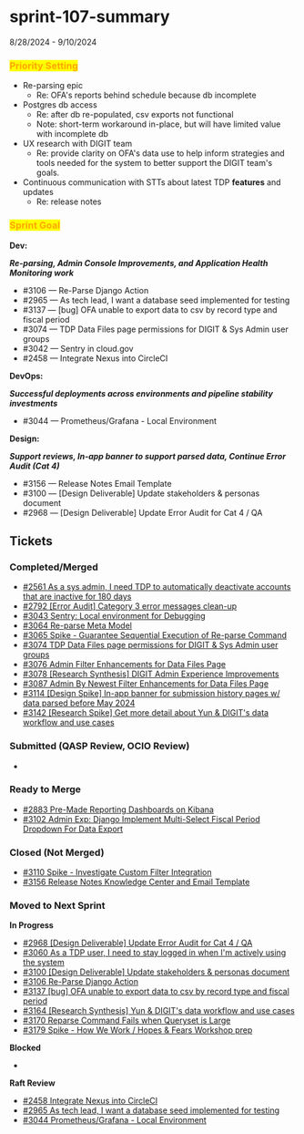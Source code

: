 # sprint-107-summary

8/28/2024 - 9/10/2024

### <mark style="color:orange;">Priority Setting</mark>

* Re-parsing epic &#x20;
  * Re: OFA's reports behind schedule because db incomplete&#x20;
* Postgres db access &#x20;
  * Re: after db re-populated, csv exports not functional&#x20;
  * Note: short-term workaround in-place, but will have limited value with incomplete db  &#x20;
* UX research with DIGIT team&#x20;
  * Re: provide clarity on OFA's data use  to help inform strategies and tools needed for the system to better support the DIGIT team's goals.&#x20;
* Continuous communication with STTs about latest TDP **features** and updates&#x20;
  * Re: release notes&#x20;

### <mark style="color:orange;">Sprint Goal</mark>

**Dev:**

_**Re-parsing, Admin Console Improvements, and Application Health Monitoring work**_

* \#3106 — Re-Parse Django Action&#x20;
* \#2965 — As tech lead, I want a database seed implemented for testing
* \#3137 — \[bug] OFA unable to export data to csv by record type and fiscal period
* \#3074 — TDP Data Files page permissions for DIGIT & Sys Admin user groups
* \#3042 — Sentry in cloud.gov
* \#2458 — Integrate Nexus into CircleCI

**DevOps:**

_**Successful deployments across environments and pipeline stability investments**_

* \#3044 — Prometheus/Grafana - Local Environment

**Design:**

_**Support reviews, In-app banner to support parsed data, Continue Error Audit (Cat 4)**_

* \#3156 — Release Notes Email Template
* \#3100 — \[Design Deliverable] Update stakeholders & personas document
* \#2968  — \[Design Deliverable] Update Error Audit for Cat 4 / QA

## Tickets

### Completed/Merged

* [#2561 As a sys admin, I need TDP to automatically deactivate accounts that are inactive for 180 days](https://app.zenhub.com/workspaces/sprint-board-5f18ab06dfd91c000f7e682e/issues/gh/raft-tech/tanf-app/2561)
* [#2792 \[Error Audit\] Category 3 error messages clean-up](https://app.zenhub.com/workspaces/sprint-board-5f18ab06dfd91c000f7e682e/issues/gh/raft-tech/tanf-app/2792)
* [#3043 Sentry: Local environment for Debugging](https://app.zenhub.com/workspaces/sprint-board-5f18ab06dfd91c000f7e682e/issues/gh/raft-tech/tanf-app/3043)
* [#3064 Re-parse Meta Model](https://app.zenhub.com/workspaces/sprint-board-5f18ab06dfd91c000f7e682e/issues/gh/raft-tech/tanf-app/3064)
* [#3065 Spike - Guarantee Sequential Execution of Re-parse Command](https://app.zenhub.com/workspaces/sprint-board-5f18ab06dfd91c000f7e682e/issues/gh/raft-tech/tanf-app/3065)
* [#3074 TDP Data Files page permissions for DIGIT & Sys Admin user groups](https://app.zenhub.com/workspaces/sprint-board-5f18ab06dfd91c000f7e682e/issues/gh/raft-tech/tanf-app/3074)
* [#3076 Admin Filter Enhancements for Data Files Page](https://app.zenhub.com/workspaces/sprint-board-5f18ab06dfd91c000f7e682e/issues/gh/raft-tech/tanf-app/3076)
* [#3078 \[Research Synthesis\] DIGIT Admin Experience Improvements](https://app.zenhub.com/workspaces/sprint-board-5f18ab06dfd91c000f7e682e/issues/gh/raft-tech/tanf-app/3078)
* [#3087 Admin By Newest Filter Enhancements for Data Files Page](https://app.zenhub.com/workspaces/sprint-board-5f18ab06dfd91c000f7e682e/issues/gh/raft-tech/tanf-app/3087)
* [#3114 \[Design Spike\] In-app banner for submission history pages w/ data parsed before May 2024](https://app.zenhub.com/workspaces/sprint-board-5f18ab06dfd91c000f7e682e/issues/gh/raft-tech/tanf-app/3114)
* [#3142 \[Research Spike\] Get more detail about Yun & DIGIT's data workflow and use cases](https://app.zenhub.com/workspaces/sprint-board-5f18ab06dfd91c000f7e682e/issues/gh/raft-tech/tanf-app/3142)

### Submitted (QASP Review, OCIO Review)

*

### Ready to Merge

* [#2883 Pre-Made Reporting Dashboards on Kibana](https://app.zenhub.com/workspaces/sprint-board-5f18ab06dfd91c000f7e682e/issues/gh/raft-tech/tanf-app/2883)
* [#3102 Admin Exp: Django Implement Multi-Select Fiscal Period Dropdown For Data Export ](https://app.zenhub.com/workspaces/sprint-board-5f18ab06dfd91c000f7e682e/issues/gh/raft-tech/tanf-app/3102)

### Closed (Not Merged)

* [#3110 Spike - Investigate Custom Filter Integration](https://app.zenhub.com/workspaces/sprint-board-5f18ab06dfd91c000f7e682e/issues/gh/raft-tech/tanf-app/3110)
* [#3156 Release Notes Knowledge Center and Email Template](https://app.zenhub.com/workspaces/sprint-board-5f18ab06dfd91c000f7e682e/issues/gh/raft-tech/tanf-app/3156)

### Moved to Next Sprint&#x20;

**In Progress**&#x20;

* [#2968 \[Design Deliverable\] Update Error Audit for Cat 4 / QA](https://app.zenhub.com/workspaces/sprint-board-5f18ab06dfd91c000f7e682e/issues/gh/raft-tech/tanf-app/2968)
* [#3060 As a TDP user, I need to stay logged in when I'm actively using the system](https://app.zenhub.com/workspaces/sprint-board-5f18ab06dfd91c000f7e682e/issues/gh/raft-tech/tanf-app/3060)
* [#3100 \[Design Deliverable\] Update stakeholders & personas document](https://app.zenhub.com/workspaces/sprint-board-5f18ab06dfd91c000f7e682e/issues/gh/raft-tech/tanf-app/3100)
* [#3106 Re-Parse Django Action ](https://app.zenhub.com/workspaces/sprint-board-5f18ab06dfd91c000f7e682e/issues/gh/raft-tech/tanf-app/3106)
* [#3137 \[bug\] OFA unable to export data to csv by record type and fiscal period](https://app.zenhub.com/workspaces/sprint-board-5f18ab06dfd91c000f7e682e/issues/gh/raft-tech/tanf-app/3137)
* [#3164 \[Research Synthesis\] Yun & DIGIT's data workflow and use cases](https://app.zenhub.com/workspaces/sprint-board-5f18ab06dfd91c000f7e682e/issues/gh/raft-tech/tanf-app/3164)
* [#3170 Reparse Command Fails when Queryset is Large](https://app.zenhub.com/workspaces/sprint-board-5f18ab06dfd91c000f7e682e/issues/gh/raft-tech/tanf-app/3170)
* [#3179 Spike - How We Work / Hopes & Fears Workshop prep](https://app.zenhub.com/workspaces/sprint-board-5f18ab06dfd91c000f7e682e/issues/gh/raft-tech/tanf-app/3179)

**Blocked**

*

**Raft Review**

* [#2458 Integrate Nexus into CircleCI](https://app.zenhub.com/workspaces/sprint-board-5f18ab06dfd91c000f7e682e/issues/gh/raft-tech/tanf-app/2458)
* [#2965 As tech lead, I want a database seed implemented for testing](https://app.zenhub.com/workspaces/sprint-board-5f18ab06dfd91c000f7e682e/issues/gh/raft-tech/tanf-app/2965)
* [#3044 Prometheus/Grafana - Local Environment](https://app.zenhub.com/workspaces/sprint-board-5f18ab06dfd91c000f7e682e/issues/gh/raft-tech/tanf-app/3044)
